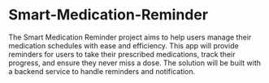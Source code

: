 # Smart-Medication-Reminder
The Smart Medication Reminder project aims to help users manage their medication schedules with ease and efficiency. This app will provide reminders for users to take their prescribed medications, track their progress, and ensure they never miss a dose. The solution will be built with a backend service to handle reminders and notification.
